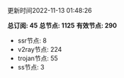 更新时间2022-11-13 01:48:26

**总订阅: 45**
**总节点: 1125**
**有效节点: 290**
- ssr节点: 8
- v2ray节点: 224
- trojan节点: 55
- ss节点: 3
